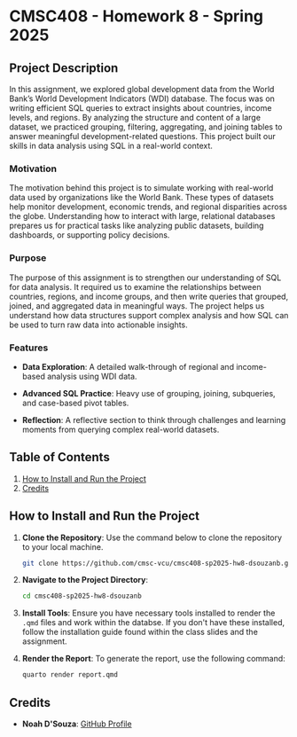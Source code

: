 # CMSC408  - Homework 8 - Spring 2025

## Project Description

In this assignment, we explored global development data from the World Bank’s World Development Indicators (WDI) database. The focus was on writing efficient SQL queries to extract insights about countries, income levels, and regions. By analyzing the structure and content of a large dataset, we practiced grouping, filtering, aggregating, and joining tables to answer meaningful development-related questions. This project built our skills in data analysis using SQL in a real-world context.

### Motivation

The motivation behind this project is to simulate working with real-world data used by organizations like the World Bank. These types of datasets help monitor development, economic trends, and regional disparities across the globe. Understanding how to interact with large, relational databases prepares us for practical tasks like analyzing public datasets, building dashboards, or supporting policy decisions.

### Purpose

The purpose of this assignment is to strengthen our understanding of SQL for data analysis. It required us to examine the relationships between countries, regions, and income groups, and then write queries that grouped, joined, and aggregated data in meaningful ways. The project helps us understand how data structures support complex analysis and how SQL can be used to turn raw data into actionable insights.

### Features 

- **Data Exploration**: A detailed walk-through of regional and income-based analysis using WDI data.

- **Advanced SQL Practice**: Heavy use of grouping, joining, subqueries, and case-based pivot tables.

- **Reflection**: A reflective section to think through challenges and learning moments from querying complex real-world datasets.

## Table of Contents

1. [How to Install and Run the Project](#how-to-install-and-run-the-project)
2. [Credits](#credits)

## How to Install and Run the Project

1. **Clone the Repository**: Use the command below to clone the repository to your local machine.
    ```bash
    git clone https://github.com/cmsc-vcu/cmsc408-sp2025-hw8-dsouzanb.git
    ```

2. **Navigate to the Project Directory**:
    ```bash
    cd cmsc408-sp2025-hw8-dsouzanb
    ```

3. **Install Tools**: Ensure you have necessary tools installed to render the `.qmd` files and work within the databse. If you don't have these installed, follow the installation guide found within the class slides and the assignment.

5. **Render the Report**: To generate the report, use the following command:
    ```bash
    quarto render report.qmd
    ```

## Credits

- **Noah D'Souza**: [GitHub Profile](https://github.com/dsouzanb)


